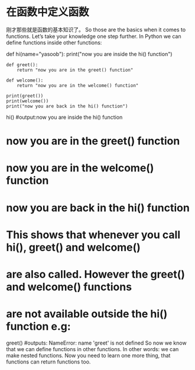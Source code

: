 # 在函数中定义函数

刚才那些就是函数的基本知识了。
So those are the basics when it comes to functions. Let’s take your knowledge one step further. In Python we can define functions inside other functions:

def hi(name="yasoob"):
    print("now you are inside the hi() function")

    def greet():
        return "now you are in the greet() function"

    def welcome():
        return "now you are in the welcome() function"

    print(greet())
    print(welcome())
    print("now you are back in the hi() function")

hi()
#output:now you are inside the hi() function
#       now you are in the greet() function
#       now you are in the welcome() function
#       now you are back in the hi() function

# This shows that whenever you call hi(), greet() and welcome()
# are also called. However the greet() and welcome() functions
# are not available outside the hi() function e.g:

greet()
#outputs: NameError: name 'greet' is not defined
So now we know that we can define functions in other functions. In other words: we can make nested functions. Now you need to learn one more thing, that functions can return functions too.